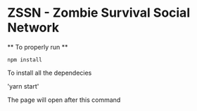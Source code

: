 # ZSSN - Zombie Survival Social Network

** To properly run **

`npm install`

To install all the dependecies

'yarn start'

The page will open after this command
